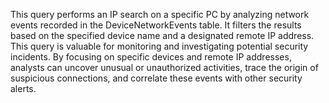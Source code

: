 This query performs an IP search on a specific PC by analyzing network events recorded in the DeviceNetworkEvents table. It filters the results based on the specified device name and a designated remote IP address. This query is valuable for monitoring and investigating potential security incidents. By focusing on specific devices and remote IP addresses, analysts can uncover unusual or unauthorized activities, trace the origin of suspicious connections, and correlate these events with other security alerts.